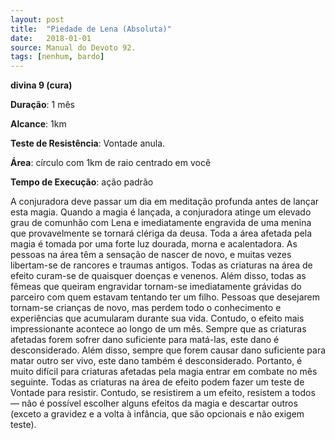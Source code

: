 ```yaml
---
layout: post
title:  "Piedade de Lena (Absoluta)"
date:   2018-01-01
source: Manual do Devoto 92.
tags: [nenhum, bardo]
---
```


**divina 9 (cura)**

**Duração**: 1 mês

**Alcance**: 1km

**Teste de Resistência**: Vontade anula.

**Área**: círculo com 1km de raio centrado em você

**Tempo de Execução**: ação padrão

A conjuradora deve passar um dia em meditação profunda antes de lançar esta magia. Quando a magia é lançada, a conjuradora atinge um elevado grau de comunhão com Lena e imediatamente engravida de uma menina que provavelmente se tornará clériga da deusa. Toda a área afetada pela magia é tomada por uma forte luz dourada, morna e acalentadora. As pessoas na área têm a sensação de nascer de novo, e muitas vezes libertam-se de rancores e traumas antigos.
Todas as criaturas na área de efeito curam-se de quaisquer doenças e venenos. Além disso, todas as fêmeas que queiram engravidar tornam-se imediatamente grávidas do parceiro com quem estavam tentando ter um filho. Pessoas que desejarem tornam-se crianças de novo, mas perdem todo o conhecimento e experiências que acumularam durante sua vida. Contudo, o efeito mais impressionante acontece ao longo de um mês.
Sempre que as criaturas afetadas forem sofrer dano suficiente para matá-las, este dano é desconsiderado. Além disso, sempre que forem causar dano suficiente para matar outro ser vivo, este dano também é desconsiderado. Portanto, é muito difícil para criaturas afetadas pela magia entrar em combate no mês seguinte.
Todas as criaturas na área de efeito podem fazer um teste de Vontade para resistir. Contudo, se resistirem a um efeito, resistem a todos — não é possível escolher alguns efeitos da magia e descartar outros (exceto a gravidez e a volta à infância, que são opcionais e não exigem teste).
